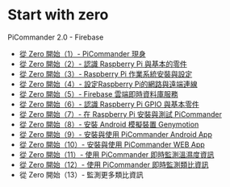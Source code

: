 # Start with zero

PiCommander 2.0 - Firebase

* [從 Zero 開始（1）- PiCommander 現身](http://www.codedata.com.tw/java/swz-01/)
* [從 Zero 開始（2）- 認識 Raspberry Pi 與基本的零件](http://www.codedata.com.tw/java/swz-02/)
* [從 Zero 開始（3）- Raspberry Pi 作業系統安裝與設定](http://www.codedata.com.tw/java/swz-03/)
* [從 Zero 開始（4）- 設定Raspberry Pi的網路與遠端連線](http://www.codedata.com.tw/java/swz-04/)
* [從 Zero 開始（5）- Firebase 雲端即時資料庫服務](http://www.codedata.com.tw/java/swz-05/)
* [從 Zero 開始（6）- 認識 Raspberry Pi GPIO 與基本零件](http://www.codedata.com.tw/java/swz-06/)
* [從 Zero 開始（7）- 在 Raspberry Pi 安裝與測試 PiCommander](http://www.codedata.com.tw/java/swz-07/)
* [從 Zero 開始（8）- 安裝 Android 模擬裝置 Genymotion](http://www.codedata.com.tw/java/swz-08/)
* [從 Zero 開始（9）- 安裝與使用 PiCommander Android App](http://www.codedata.com.tw/java/swz-09/)
* [從 Zero 開始（10）- 安裝與使用 PiCommander WEB App](http://www.codedata.com.tw/java/swz-10/)
* [從 Zero 開始（11）- 使用 PiCommander 即時監測溫濕度資訊](http://www.codedata.com.tw/java/swz-11/)
* [從 Zero 開始（12）- 使用 PiCommander 即時監測類比資訊](http://www.codedata.com.tw/java/swz-12/)
* 從 Zero 開始（13）- 監測更多類比資訊


